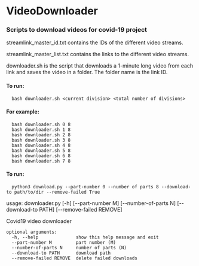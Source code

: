 # VideoDownloader

### Scripts to download videos for covid-19 project


streamlink_master_id.txt contains the IDs of the different video streams.

streamlink_master_list.txt contains the links to the different video streams.

downloader.sh is the script that downloads a 1-minute long video from each link and saves the video in a folder. The folder name is the link ID.

#### To run:
```
  bash downloader.sh <current division> <total number of divisions>
```

#### For example:

```
  bash downloader.sh 0 8
  bash downloader.sh 1 8
  bash downloader.sh 2 8
  bash downloader.sh 3 8
  bash downloader.sh 4 8
  bash downloader.sh 5 8
  bash downloader.sh 6 8
  bash downloader.sh 7 8
```

#### To run:
```
  python3 download.py --part-number 0 --number of parts 8 --download-to path/to/dir --remove-failed True
```
usage: downloader.py [-h] [--part-number M] [--number-of-parts N]
                     [--download-to PATH] [--remove-failed REMOVE]

Covid19 video downloader

```
optional arguments:
  -h, --help              show this help message and exit
  --part-number M         part number (M)
  --number-of-parts N     number of parts (N)
  --download-to PATH      download path
  --remove-failed REMOVE  delete failed downloads
```
